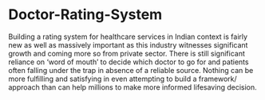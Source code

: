 # Doctor-Rating-System
Building a rating system for healthcare services in Indian context is fairly new as well as massively important as this industry witnesses significant growth and coming more so from private sector. There is still significant reliance on ‘word of mouth’ to decide which doctor to go for and patients often falling under the trap in absence of a reliable source. Nothing can be more fulfilling and satisfying in even attempting to build a framework/ approach than can help millions to make more informed lifesaving decision.
